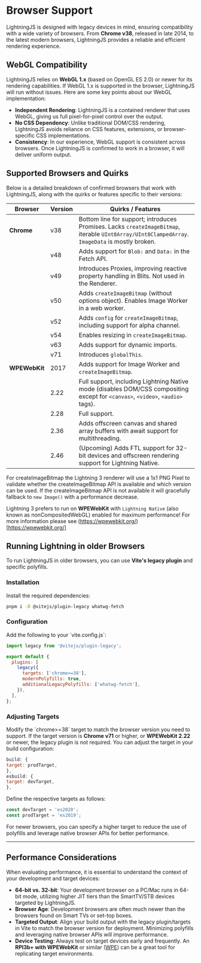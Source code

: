 # Browser Support

LightningJS is designed with legacy devices in mind, ensuring compatibility with a wide variety of browsers. From **Chrome v38**, released in late 2014, to the latest modern browsers, LightningJS provides a reliable and efficient rendering experience.

## WebGL Compatibility

LightningJS relies on **WebGL 1.x** (based on OpenGL ES 2.0) or newer for its rendering capabilities. If WebGL 1.x is supported in the browser, LightningJS will run without issues. Here are some key points about our WebGL implementation:

- **Independent Rendering**: LightningJS is a contained renderer that uses WebGL, giving us full pixel-for-pixel control over the output.
- **No CSS Dependency**: Unlike traditional DOM/CSS rendering, LightningJS avoids reliance on CSS features, extensions, or browser-specific CSS implementations.
- **Consistency**: In our experience, WebGL support is consistent across browsers. Once LightningJS is confirmed to work in a browser, it will deliver uniform output.

## Supported Browsers and Quirks

Below is a detailed breakdown of confirmed browsers that work with LightningJS, along with the quirks or features specific to their versions:

| **Browser**   | **Version** | **Quirks / Features**                                                                                                                           |
| ------------- | ----------- | ----------------------------------------------------------------------------------------------------------------------------------------------- |
| **Chrome**    | v38         | Bottom line for support; introduces Promises. Lacks `createImageBitmap`, iterable `UInt8Array/UInt8ClampedArray`. `ImageData` is mostly broken. |
|               | v48         | Adds support for `Blob:` and `Data:` in the Fetch API.                                                                                          |
|               | v49         | Introduces Proxies, improving reactive property handling in Blits. Not used in the Renderer.                                                    |
|               | v50         | Adds `createImageBitmap` (without options object). Enables Image Worker in a web worker.                                                        |
|               | v52         | Adds `config` for `createImageBitmap`, including support for alpha channel.                                                                     |
|               | v54         | Enables resizing in `createImageBitmap`.                                                                                                        |
|               | v63         | Adds support for dynamic imports.                                                                                                               |
|               | v71         | Introduces `globalThis`.                                                                                                                        |
| **WPEWebKit** | 2017        | Adds support for Image Worker and `createImageBitmap`.                                                                                          |
|               | 2.22        | Full support, including Lightning Native mode (disables DOM/CSS compositing except for `<canvas>`, `<video>`, `<audio>` tags).                  |
|               | 2.28        | Full support.                                                                                                                                   |
|               | 2.36        | Adds offscreen canvas and shared array buffers with await support for multithreading.                                                           |
|               | 2.46        | (Upcoming) Adds FTL support for 32-bit devices and offscreen rendering support for Lightning Native.                                            |

For createImageBitmap the Lightning 3 renderer will use a 1x1 PNG Pixel to validate whether the createImageBitmap API is available and which version can be used.
If the createImageBitmap API is not available it will gracefully fallback to `new Image()` with a performance decrease.

Lightning 3 prefers to run on **WPEWebKit** with `Lightning Native` (also known as nonCompositedWebGL) enabled for maximum performance!
For more information please see (https://wpewebkit.org/)[https://wpewebkit.org/]

## Running Lightning in older Browsers

To run LightningJS in older browsers, you can use **Vite's legacy plugin** and specific polyfills.

### Installation

Install the required dependencies:

```bash
pnpm i -D @vitejs/plugin-legacy whatwg-fetch
```

### Configuration

Add the following to your \`vite.config.js\`:

```javascript
import legacy from '@vitejs/plugin-legacy';

export default {
  plugins: [
    legacy({
      targets: ['chrome>=38'],
      modernPolyfills: true,
      additionalLegacyPolyfills: ['whatwg-fetch'],
    }),
  ],
};
```

### Adjusting Targets

Modify the \`chrome>=38\` target to match the browser version you need to support. If the target version is **Chrome v71** or higher, or **WPEWebKit 2.22** or newer, the legacy plugin is not required. You can adjust the target in your build configuration:

```javascript
build: {
target: prodTarget,
},
esbuild: {
target: devTarget,
},
```

Define the respective targets as follows:

```javascript
const devTarget = 'es2020';
const prodTarget = 'es2019';
```

For newer browsers, you can specify a higher target to reduce the use of polyfills and leverage native browser APIs for better performance.

---

## Performance Considerations

When evaluating performance, it is essential to understand the context of your development and target devices:

- **64-bit vs. 32-bit**: Your development browser on a PC/Mac runs in 64-bit mode, utilizing higher JIT tiers than the SmartTV/STB devices targeted by LightningJS.
- **Browser Age**: Development browsers are often much newer than the browsers found on Smart TVs or set-top boxes.
- **Targeted Output**: Align your build output with the legacy plugin/targets in Vite to match the browser version for deployment. Minimizing polyfills and leveraging native browser APIs will improve performance.
- **Device Testing**: Always test on target devices early and frequently. An **RPI3b+ with WPEWebKit** or similar ([WPE](https://github.com/webplatformforembedded/buildroot)) can be a great tool for replicating target environments.
